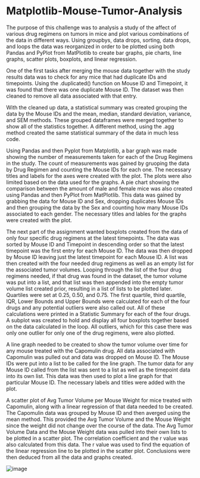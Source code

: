 # Matplotlib-Mouse-Tumor-Analysis

The purpose of this challenge was to analysis a study of the affect of various drug regimens on tumors in mice and plot various combinations of the data in different ways.  Using groupbys, data drops, sorting, data drops, and loops the data was reorganized in order to be plotted using both Pandas and PyPlot from MatPlotlib to create bar graphs, pie charts, line graphs, scatter plots, boxplots, and linear regression.

One of the first tasks after merging the mouse data together with the study results data was to check for any mice that had duplicate IDs and timepoints.  Using the .duplicated() function on Mouse ID and Timepoint, it was found that there was one duplicate Mouse ID.  The dataset was then cleaned to remove all data associated with that entry.

With the cleaned up data, a statistical summary was created grouping the data by the Mouse IDs and the mean, median, standard deviation, variance, and SEM methods.  These grouped dataframes were merged together to show all of the statistics together.  A different method, using the .agg method created the same statistical summary of the data in much less code.

Using Pandas and then Pyplot from Matplotlib, a bar graph was made showing the number of measurements taken for each of the Drug Regimens in the study. The count of measurements was gained by gruoping the data by Drug Regimen and counting the Mouse IDs for each one.  The necessary titles and labels for the axes were created with the plot.  The plots were also limited based on the data used for the graphs.  A pie chart showing the comparison between the amount of male and female mice was also created using Pandas and then PyPlot from MatPlotlib.  This data was gained by grabbing the data for Mouse ID and Sex, dropping duplicates Mouse IDs and then grouping the data by the Sex and counting how many Mouse IDs associated to each gender.  The necessary titles and lables for the graphs were created with the plot.

The next part of the assignment wanted boxplots created from the data of only four specific drug regimens at the latest timepoints.  The data was sorted by Mouse ID and Timepoint in descending order so that the latest timepoint was the first entry for each Mouse ID.  The data was then dropped by Mouse ID leaving just the latest timepoint for each Mouse ID.   A list was then created with the four needed drug regimens as well as an empty list for the associated tumor volumes.  Looping through the list of the four drug regimens needed, if that drug was found in the dataset, the tumor volume was put into a list, and that list was then appended into the empty tumor volume list created prior, resulting in a list of lists to be plotted later.  Quartiles were set at 0.25, 0.50, and 0.75.  The first quartile, third quartile, IQR, Lower Bounds and Upper Bounds were calculated for each of the four drugs and any potential outliers were also called out.  All of these calculations were printed in a Statistic Summary for each of the four drugs.  A subplot was created to hold and display all four boxplots together based on the data calculated in the loop.  All outliers, which for this case there was only one outlier for only one of the drug regimens, were also plotted.

A line graph needed to be created to show the tumor volume over time for any mouse treated with the Capomulin drug.  All data associated with Capomulin was pulled out and data was dropped on Mouse ID.  The Mouse IDs were put into a list to be called for the line graph.  The tumor data for any Mouse ID called from the list was sent to a list as well as the timepoint data into its own list.  This data was then used to plot a line graph for that particular Mouse ID.  The necessary labels and titles were added with the plot.

A scatter plot of Avg Tumor Volume per Mouse Weight for mice treated with Capomulin, along with a linear regression of that data needed to be created.  The Capomulin data was grouped by Mouse ID and then averged using the mean method.  This provided the Avg Tumor Volume and the Mouse Weight since the weight did not change over the course of the data.  The Avg Tumor Volume Data and the Mouse Weight data was pulled into their own lists to be plotted in a scatter plot.  The correlation coefficient and the r value was also calculated from this data.  The r value was used to find the equation of the linear regression line to be plotted in the scatter plot.  Conclusions were then deduced from all the data and graphs created.

![image](https://user-images.githubusercontent.com/65049133/121840356-e25c7880-cc90-11eb-899c-cea1e4a82004.png)

